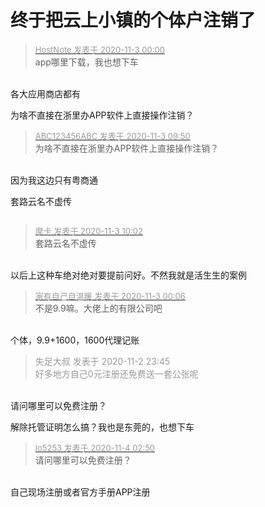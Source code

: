 # 终于把云上小镇的个体户注销了


<div class="quote"><blockquote><font size="2"><a href="https://www.hostloc.com/forum.php?mod=redirect&amp;goto=findpost&amp;pid=9392409&amp;ptid=761509" target="_blank"><font color="#999999">HostNote 发表于 2020-11-3 00:00</font></a></font><br />
app哪里下载，我也想下车</blockquote></div><br />
各大应用商店都有

为啥不直接在浙里办APP软件上直接操作注销？

<div class="quote"><blockquote><font size="2"><a href="https://www.hostloc.com/forum.php?mod=redirect&amp;goto=findpost&amp;pid=9393471&amp;ptid=761509" target="_blank"><font color="#999999">ABC123456ABC 发表于 2020-11-3 09:50</font></a></font><br />
为啥不直接在浙里办APP软件上直接操作注销？</blockquote></div><br />
因为我这边只有粤商通

套路云名不虚传<img src="static/image/smiley/default/lol.gif" smilieid="12" border="0" alt="" />

<img src="static/image/smiley/default/smile.gif" smilieid="1" border="0" alt="" />

<div class="quote"><blockquote><font size="2"><a href="https://www.hostloc.com/forum.php?mod=redirect&amp;goto=findpost&amp;pid=9393532&amp;ptid=761509" target="_blank"><font color="#999999">摩卡 发表于 2020-11-3 10:02</font></a></font><br />
套路云名不虚传</blockquote></div><br />
以后上这种车绝对绝对要提前问好。不然我就是活生生的案例

<div class="quote"><blockquote><font size="2"><a href="https://www.hostloc.com/forum.php?mod=redirect&amp;goto=findpost&amp;pid=9392460&amp;ptid=761509" target="_blank"><font color="#999999">家有自己自温暖 发表于 2020-11-3 00:06</font></a></font><br />
不是9.9嘛。大佬上的有限公司吧</blockquote></div><br />
个体，9.9+1600，1600代理记账

<div class="quote"><blockquote><font color="#999999">失足大叔 发表于 2020-11-2 23:45</font><br />
<font color="#999999">好多地方自己0元注册还免费送一套公张呢</font></blockquote></div><br />
请问哪里可以免费注册？

解除托管证明怎么搞？我也是东莞的，也想下车

<div class="quote"><blockquote><font size="2"><a href="https://www.hostloc.com/forum.php?mod=redirect&amp;goto=findpost&amp;pid=9399281&amp;ptid=761509" target="_blank"><font color="#999999">lo5253 发表于 2020-11-4 02:50</font></a></font><br />
请问哪里可以免费注册？</blockquote></div><br />
自己现场注册或者官方手册APP注册
